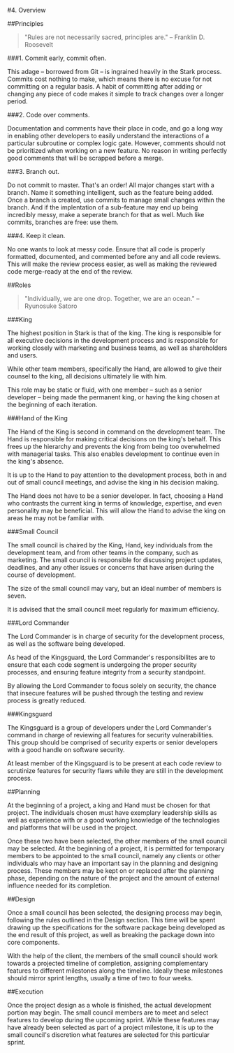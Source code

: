 #4. Overview

##Principles
>"Rules are not necessarily sacred, principles are." – Franklin D. Roosevelt

###1. Commit early, commit often.

This adage – borrowed from Git – is ingrained heavily in the Stark process. Commits cost nothing to make, which means there is no excuse for not committing on a regular basis. A habit of committing after adding or changing any piece of code makes it simple to track changes over a longer period.

###2. Code over comments.

Documentation and comments have their place in code, and go a long way in enabling other developers to easily understand the interactions of a particular subroutine or complex logic gate. However, comments should not be prioritized when working on a new feature. No reason in writing perfectly good comments that will be scrapped before a merge.

###3. Branch out.

Do not commit to master. That's an order! All major changes start with a branch. Name it something intelligent, such as the feature being added. Once a branch is created, use commits to manage small changes within the branch. And if the implentation of a sub-feature may end up being incredibly messy, make a seperate branch for that as well. Much like commits, branches are free: use them.

###4. Keep it clean.

No one wants to look at messy code. Ensure that all code is properly formatted, documented, and commented before any and all code reviews. This will make the review process easier, as well as making the reviewed code merge-ready at the end of the review.

##Roles
>"Individually, we are one drop. Together, we are an ocean." – Ryunosuke Satoro

###King

The highest position in Stark is that of the king. The king is responsible for all executive decisions in the development process and is responsible for working closely with marketing and business teams, as well as shareholders and users.

While other team members, specifically the Hand, are allowed to give their counsel to the king, all decisions ultimately lie with him.

This role may be static or fluid, with one member – such as a senior developer – being made the permanent king, or having the king chosen at the beginning of each iteration.

###Hand of the King

The Hand of the King is second in command on the development team. The Hand is responsible for making critical decisions on the king's behalf. This frees up the hierarchy and prevents the king from being too overwhelmed with managerial tasks. This also enables development to continue even in the king's absence.

It is up to the Hand to pay attention to the development process, both in and out of small council meetings, and advise the king in his decision making.

The Hand does not have to be a senior developer. In fact, choosing a Hand who contrasts the current king in terms of knowledge, expertise, and even personality may be beneficial. This will allow the Hand to advise the king on areas he may not be familiar with.

###Small Council

The small council is chaired by the King, Hand, key individuals from the development team, and from other teams in the company, such as marketing. The small council is responsible for discussing project updates, deadlines, and any other issues or concerns that have arisen during the course of development.

The size of the small council may vary, but an ideal number of members is seven.

It is advised that the small council meet regularly for maximum efficiency.

###Lord Commander

The Lord Commander is in charge of security for the development process, as well as the software being developed.

As head of the Kingsguard, the Lord Commander's responsibilites are to ensure that each code segment is undergoing the proper security processes, and ensuring feature integrity from a security standpoint.

By allowing the Lord Commander to focus solely on security, the chance that insecure features will be pushed through the testing and review process is greatly reduced.

###Kingsguard

The Kingsguard is a group of developers under the Lord Commander's command in charge of reviewing all features for security vulnerabilities. This group should be comprised of security experts or senior developers with a good handle on software security.

At least member of the Kingsguard is to be present at each code review to scrutinize features for security flaws while they are still in the development process.

##Planning

At the beginning of a project, a king and Hand must be chosen for that project. The individuals chosen must have exemplary leadership skills as well as experience with or a good working knowledge of the technologies and platforms that will be used in the project.

Once these two have been selected, the other members of the small council may be selected. At the beginning of a project, it is permitted for temporary members to be appointed to the small council, namely any clients or other individuals who may have an important say in the planning and designing process. These members may be kept on or replaced after the planning phase, depending on the nature of the project and the amount of external influence needed for its completion.

##Design

Once a small council has been selected, the designing process may begin, following the rules outlined in the Design section. This time will be spent drawing up the specifications for the software package being developed as the end result of this project, as well as breaking the package down into core components.

With the help of the client, the members of the small council should work towards a projected timeline of completion, assigning complementary features to different milestones along the timeline. Ideally these milestones should mirror sprint lengths, usually a time of two to four weeks.

##Execution

Once the project design as a whole is finished, the actual development portion may begin. The small council members are to meet and select features to develop during the upcoming sprint. While these features may have already been selected as part of a project milestone, it is up to the small council's discretion what features are selected for this particular sprint.